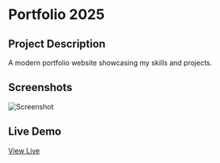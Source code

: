 # Portfolio 2025

## Project Description
A modern portfolio website showcasing my skills and projects.

## Screenshots
![Screenshot](screenshot.png)

## Live Demo
[View Live](https://yourgithubusername.github.io/portfolio-2025/)